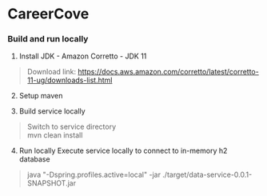 
# CareerCove

### Build and run locally
1. Install JDK - Amazon Corretto - JDK 11
>   Download link: https://docs.aws.amazon.com/corretto/latest/corretto-11-ug/downloads-list.html

2. Setup maven

3. Build service locally
> Switch to service directory
> <BR>mvn clean install

4. Run locally
Execute service locally to connect to in-memory h2 database
> java "-Dspring.profiles.active=local" -jar ./target/data-service-0.0.1-SNAPSHOT.jar
